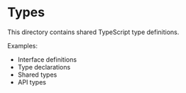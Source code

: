 # Types

This directory contains shared TypeScript type definitions.

Examples:

- Interface definitions
- Type declarations
- Shared types
- API types

